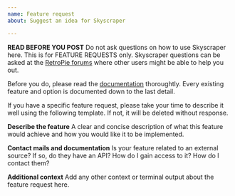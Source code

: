 ```yaml
---
name: Feature request
about: Suggest an idea for Skyscraper

---
```


**READ BEFORE YOU POST**
Do not ask questions on how to use Skyscraper here. This is for FEATURE REQUESTS only. Skyscraper questions can be asked at the [RetroPie forums](https://retropie.org.uk/forum) where other users might be able to help you out.

Before you do, please read the [documentation](https://github.com/muldjord/skyscraper/blob/master/README.md) thoroughtly. Every existing feature and option is documented down to the last detail.

If you have a specific feature request, please take your time to describe it well using the following template. If not, it will be deleted without response.

**Describe the feature**
A clear and concise description of what this feature would achieve and how you would like it to be implemented.

**Contact mails and documentation**
Is your feature related to an external source? If so, do they have an API? How do I gain access to it? How do I contact them?

**Additional context**
Add any other context or terminal output about the feature request here.
